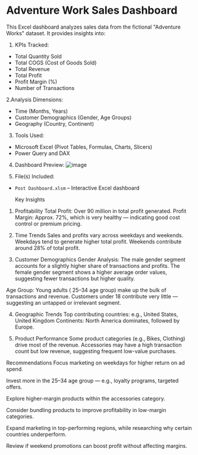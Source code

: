 # Adventure Work Sales Dashboard 
This Excel dashboard analyzes sales data from the fictional "Adventure Works" dataset. It provides insights into:

1. KPIs Tracked:
- Total Quantity Sold  
- Total COGS (Cost of Goods Sold)  
- Total Revenue  
- Total Profit  
- Profit Margin (%)  
- Number of Transactions  

2.Analysis Dimensions:
- Time (Months, Years)  
- Customer Demographics (Gender, Age Groups)  
- Geography (Country, Continent)  

3. Tools Used:
- Microsoft Excel (Pivot Tables, Formulas, Charts, Slicers)
- Power Query and DAX 

4. Dashboard Preview:
![image](https://github.com/user-attachments/assets/f82b7098-cc1e-4b84-a0fe-b34429f67925)

5. File(s) Included:
- `Post Dashboard.xlsm` – Interactive Excel dashboard

  Key Insights
 1. Profitability
Total Profit: Over 90 million in total profit generated.
Profit Margin: Approx. 72%, which is very healthy — indicating good cost control or premium pricing.

2. Time Trends
Sales and profits vary across weekdays and weekends.
Weekdays tend to generate higher total profit.
Weekends contribute around 28% of total profit.

 3. Customer Demographics
Gender Analysis:
The male gender segment accounts for a slightly higher share of transactions and profits.
The female gender segment shows a higher average order values, suggesting fewer transactions but higher quality.

Age Group:
Young adults ( 25–34 age group) make up the bulk of transactions and revenue.
Customers under 18 contribute very little — suggesting an untapped or irrelevant segment.

 4. Geographic Trends
Top contributing countries: e.g., United States, United Kingdom
Continents: North America dominates, followed by Europe.

 5. Product Performance
Some product categories (e.g., Bikes, Clothing) drive most of the revenue.
Accessories may have a high transaction count but low revenue, suggesting frequent low-value purchases.

 Recommendations
Focus marketing on weekdays for higher return on ad spend.

Invest more in the 25–34 age group — e.g., loyalty programs, targeted offers.

Explore higher-margin products within the accessories category.

Consider bundling products to improve profitability in low-margin categories.

Expand marketing in top-performing regions, while researching why certain countries underperform.

Review if weekend promotions can boost profit without affecting margins.


  
